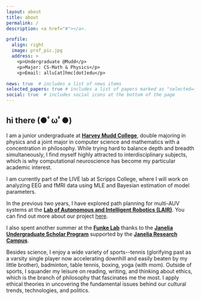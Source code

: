 ```yaml
---
layout: about
title: about
permalink: /
description: <a href="#"></a>. 

profile:
  align: right
  image: prof_pic.jpg
  address: >
    <p>Undergraduate @Mudd</p>
    <p>Major: CS-Math & Physics</p>
    <p>Email: allu[at]hmc[dot]edu</p>

news: true  # includes a list of news items
selected_papers: true # includes a list of papers marked as "selected={true}"
social: true  # includes social icons at the bottom of the page
---
```


## hi there  (●ﾟωﾟ●)

I am a junior undergraduate at [**Harvey Mudd College**](https://www.hmc.edu/), double majoring in physics and a joint major in computer science and mathematics with a concentration in philosophy. While trying hard to balance depth and breadth simultaneously, I find myself highly attracted to interdisciplinary subjects, which is why computational neuroscience has become my particular academic interest.

I am currently part of the LIVE lab at Scripps College, where I will work on analyzing EEG and fMRI data using MLE and Bayesian estimation of model parameters.

In the previous two years, I have explored path planning for multi-AUV systems at the [**Lab of Autonomous and Intelligent Robotics (LAIR)**](https://www.lair.hmc.edu/). You can find out more about our project [here](https://github.com/kunyanglu/hmc-lair-shark-tracking).

I also spent another summer at the [**Funke Lab**](https://www.janelia.org/lab/funke-lab) thanks to the [**Janelia Undergraduate Scholar Program**](https://www.janelia.org/you-janelia/students-postdocs/undergraduate-scholars-program) supported by the [**Janelia Research Campus**](https://www.janelia.org/).

Besides science, I enjoy a wide variety of sports--tennis (glorifying past as a varsity single player now accelerating downhill and easily beaten by my little brother), badminton, table tennis, boxing, yoga (with mom). Outside of sports, I squander my leisure on reading, writing, and thinking about ethics, which is the branch of philosophy that fascinates me the most. I apply ethical theories in uncovering the fundamental issues behind our cultural trends, technologies, and politics.
